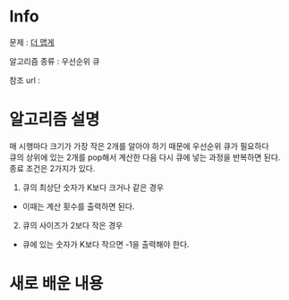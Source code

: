# Info

  

문제 : [더 맵게](https://programmers.co.kr/learn/courses/30/lessons/42626)

알고리즘 종류 : 우선순위 큐

참조 url :

  

# 알고리즘 설명
매 시행마다 크기가 가장 작은 2개를 알아야 하기 때문에 우선순위 큐가 필요하다  
큐의 상위에 있는 2개를 pop해서 계산한 다음 다시 큐에 넣는 과정을 반복하면 된다.  
종료 조건은 2가지가 있다.  
1. 큐의 최상단 숫자가 K보다 크거나 같은 경우
- 이때는 계산 횟수를 출력하면 된다.
2. 큐의 사이즈가 2보다 작은 경우
- 큐에 있는 숫자가 K보다 작으면 -1을 출력해야 한다.

# 새로 배운 내용

